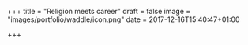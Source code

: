 +++
title = "Religion meets career"
draft = false
image = "images/portfolio/waddle/icon.png"
date = 2017-12-16T15:40:47+01:00

+++


